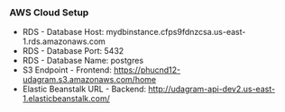### AWS Cloud Setup
- RDS - Database Host: mydbinstance.cfps9fdnzcsa.us-east-1.rds.amazonaws.com
- RDS - Database Port: 5432
- RDS - Database Name: postgres
- S3 Endpoint - Frontend: https://phucnd12-udagram.s3.amazonaws.com/home
- Elastic Beanstalk URL - Backend: http://udagram-api-dev2.us-east-1.elasticbeanstalk.com/
